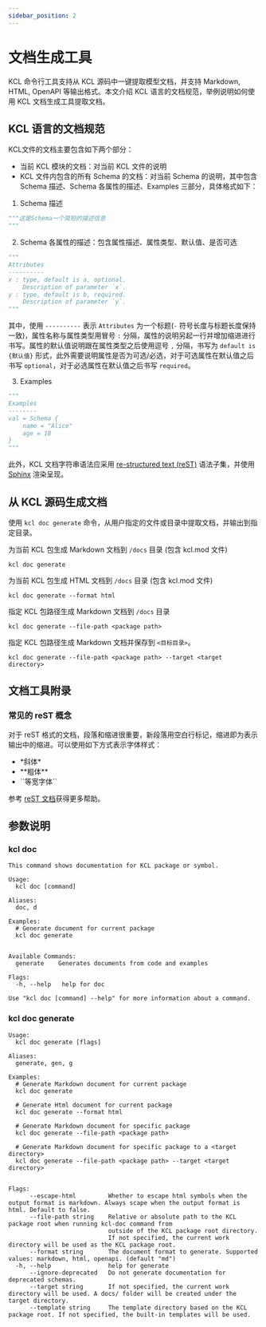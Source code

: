 ```yaml
---
sidebar_position: 2
---
```


# 文档生成工具

KCL 命令行工具支持从 KCL 源码中一键提取模型文档，并支持 Markdown, HTML, OpenAPI 等输出格式。本文介绍 KCL 语言的文档规范，举例说明如何使用 KCL 文档生成工具提取文档。

## KCL 语言的文档规范

KCL文件的文档主要包含如下两个部分：

- 当前 KCL 模块的文档：对当前 KCL 文件的说明
- KCL 文件内包含的所有 Schema 的文档：对当前 Schema 的说明，其中包含 Schema 描述、Schema 各属性的描述、Examples 三部分，具体格式如下：

1. Schema 描述

```python
"""这是Schema一个简短的描述信息
"""
```

2. Schema 各属性的描述：包含属性描述、属性类型、默认值、是否可选

```python
"""
Attributes
----------
x : type, default is a, optional.
    Description of parameter `x`.
y : type, default is b, required.
    Description of parameter `y`.
"""
```

其中，使用 `----------` 表示 `Attributes` 为一个标题(`-` 符号长度与标题长度保持一致)，属性名称与属性类型用冒号 `:` 分隔，属性的说明另起一行并增加缩进进行书写。属性的默认值说明跟在属性类型之后使用逗号 `,` 分隔，书写为 `default is {默认值}` 形式，此外需要说明属性是否为可选/必选，对于可选属性在默认值之后书写 `optional`，对于必选属性在默认值之后书写 `required`。

3. Examples

```python
"""
Examples
--------
val = Schema {
    name = "Alice"
    age = 18
}
"""
```

此外，KCL 文档字符串语法应采用 [re-structured text (reST)](https://docutils.sourceforge.io/rst.html) 语法子集，并使用 [Sphinx](https://www.sphinx-doc.org/en/master/) 渲染呈现。

## 从 KCL 源码生成文档

使用 `kcl doc generate` 命令，从用户指定的文件或目录中提取文档，并输出到指定目录。

为当前 KCL 包生成 Markdown 文档到 `/docs` 目录 (包含 kcl.mod 文件) 

```shell
kcl doc generate
``` 
  
为当前 KCL 包生成 HTML 文档到 `/docs` 目录 (包含 kcl.mod 文件) 

```shell
kcl doc generate --format html
```

指定 KCL 包路径生成 Markdown 文档到 `/docs` 目录

```shell
kcl doc generate --file-path <package path>
```

指定 KCL 包路径生成 Markdown 文档并保存到 `<目标目录>`。

```shell
kcl doc generate --file-path <package path> --target <target directory>
```

## 文档工具附录

### 常见的 reST 概念

对于 reST 格式的文档，段落和缩进很重要，新段落用空白行标记，缩进即为表示输出中的缩进。可以使用如下方式表示字体样式：

- \*斜体\*
- \*\*粗体\*\*
- \`\`等宽字体\`\`

参考 [reST 文档](https://docutils.sourceforge.io/rst.html)获得更多帮助。

## 参数说明

### kcl doc

```shell
This command shows documentation for KCL package or symbol.

Usage:
  kcl doc [command]

Aliases:
  doc, d

Examples:
  # Generate document for current package
  kcl doc generate
  

Available Commands:
  generate    Generates documents from code and examples

Flags:
  -h, --help   help for doc

Use "kcl doc [command] --help" for more information about a command.
```

### kcl doc generate

```shell
Usage:
  kcl doc generate [flags]

Aliases:
  generate, gen, g

Examples:
  # Generate Markdown document for current package
  kcl doc generate

  # Generate Html document for current package
  kcl doc generate --format html

  # Generate Markdown document for specific package
  kcl doc generate --file-path <package path>

  # Generate Markdown document for specific package to a <target directory>
  kcl doc generate --file-path <package path> --target <target directory>


Flags:
      --escape-html         Whether to escape html symbols when the output format is markdown. Always scape when the output format is html. Default to false.
      --file-path string    Relative or absolute path to the KCL package root when running kcl-doc command from
                            outside of the KCL package root directory.
                            If not specified, the current work directory will be used as the KCL package root.
      --format string       The document format to generate. Supported values: markdown, html, openapi. (default "md")
  -h, --help                help for generate
      --ignore-deprecated   Do not generate documentation for deprecated schemas.
      --target string       If not specified, the current work directory will be used. A docs/ folder will be created under the target directory.
      --template string     The template directory based on the KCL package root. If not specified, the built-in templates will be used.
```
